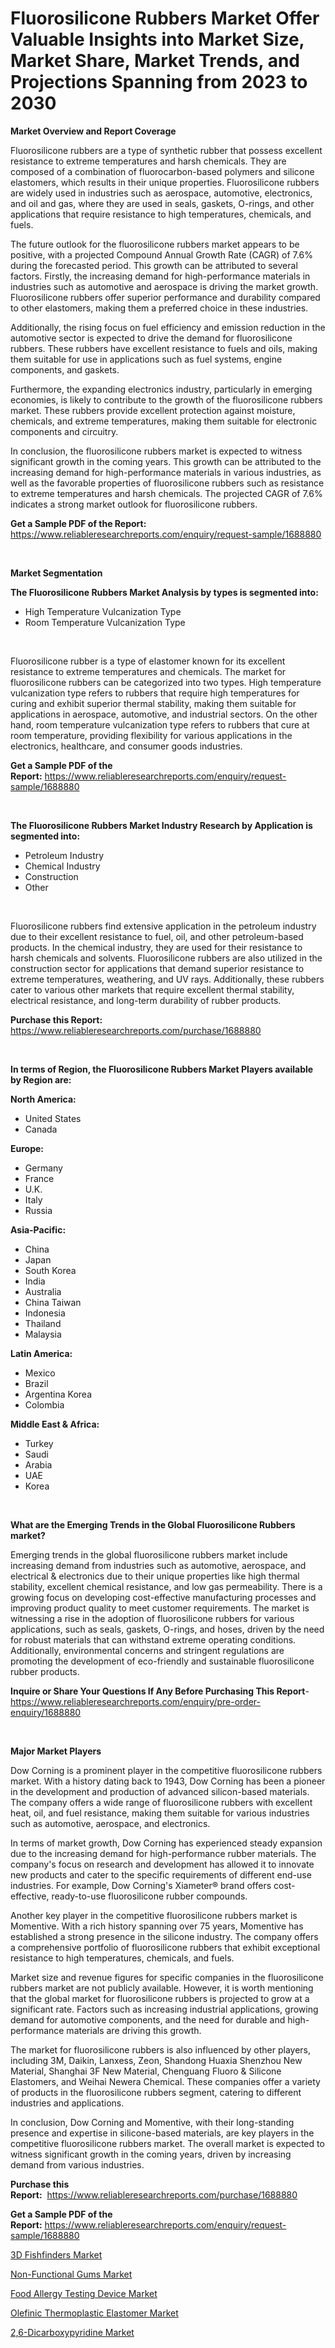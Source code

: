 <p><h1>Fluorosilicone Rubbers Market Offer Valuable Insights into Market Size, Market Share, Market Trends, and Projections Spanning from 2023 to 2030</h1></p><p><strong>Market Overview and Report Coverage</strong></p>
<p><p>Fluorosilicone rubbers are a type of synthetic rubber that possess excellent resistance to extreme temperatures and harsh chemicals. They are composed of a combination of fluorocarbon-based polymers and silicone elastomers, which results in their unique properties. Fluorosilicone rubbers are widely used in industries such as aerospace, automotive, electronics, and oil and gas, where they are used in seals, gaskets, O-rings, and other applications that require resistance to high temperatures, chemicals, and fuels.</p><p>The future outlook for the fluorosilicone rubbers market appears to be positive, with a projected Compound Annual Growth Rate (CAGR) of 7.6% during the forecasted period. This growth can be attributed to several factors. Firstly, the increasing demand for high-performance materials in industries such as automotive and aerospace is driving the market growth. Fluorosilicone rubbers offer superior performance and durability compared to other elastomers, making them a preferred choice in these industries.</p><p>Additionally, the rising focus on fuel efficiency and emission reduction in the automotive sector is expected to drive the demand for fluorosilicone rubbers. These rubbers have excellent resistance to fuels and oils, making them suitable for use in applications such as fuel systems, engine components, and gaskets.</p><p>Furthermore, the expanding electronics industry, particularly in emerging economies, is likely to contribute to the growth of the fluorosilicone rubbers market. These rubbers provide excellent protection against moisture, chemicals, and extreme temperatures, making them suitable for electronic components and circuitry.</p><p>In conclusion, the fluorosilicone rubbers market is expected to witness significant growth in the coming years. This growth can be attributed to the increasing demand for high-performance materials in various industries, as well as the favorable properties of fluorosilicone rubbers such as resistance to extreme temperatures and harsh chemicals. The projected CAGR of 7.6% indicates a strong market outlook for fluorosilicone rubbers.</p></p>
<p><strong>Get a Sample PDF of the Report:</strong> <a href="https://www.reliableresearchreports.com/enquiry/request-sample/1688880">https://www.reliableresearchreports.com/enquiry/request-sample/1688880</a></p>
<p>&nbsp;</p>
<p><strong>Market Segmentation</strong></p>
<p><strong>The Fluorosilicone Rubbers Market Analysis by types is segmented into:</strong></p>
<p><ul><li>High Temperature Vulcanization Type</li><li>Room Temperature Vulcanization Type</li></ul></p>
<p>&nbsp;</p>
<p><p>Fluorosilicone rubber is a type of elastomer known for its excellent resistance to extreme temperatures and chemicals. The market for fluorosilicone rubbers can be categorized into two types. High temperature vulcanization type refers to rubbers that require high temperatures for curing and exhibit superior thermal stability, making them suitable for applications in aerospace, automotive, and industrial sectors. On the other hand, room temperature vulcanization type refers to rubbers that cure at room temperature, providing flexibility for various applications in the electronics, healthcare, and consumer goods industries.</p></p>
<p><strong>Get a Sample PDF of the Report:</strong>&nbsp;<a href="https://www.reliableresearchreports.com/enquiry/request-sample/1688880">https://www.reliableresearchreports.com/enquiry/request-sample/1688880</a></p>
<p>&nbsp;</p>
<p><strong>The Fluorosilicone Rubbers Market Industry Research by Application is segmented into:</strong></p>
<p><ul><li>Petroleum Industry</li><li>Chemical Industry</li><li>Construction</li><li>Other</li></ul></p>
<p>&nbsp;</p>
<p><p>Fluorosilicone rubbers find extensive application in the petroleum industry due to their excellent resistance to fuel, oil, and other petroleum-based products. In the chemical industry, they are used for their resistance to harsh chemicals and solvents. Fluorosilicone rubbers are also utilized in the construction sector for applications that demand superior resistance to extreme temperatures, weathering, and UV rays. Additionally, these rubbers cater to various other markets that require excellent thermal stability, electrical resistance, and long-term durability of rubber products.</p></p>
<p><strong>Purchase this Report:</strong>&nbsp; <a href="https://www.reliableresearchreports.com/purchase/1688880">https://www.reliableresearchreports.com/purchase/1688880</a></p>
<p>&nbsp;</p>
<p><strong>In terms of Region, the Fluorosilicone Rubbers Market Players available by Region are:</strong></p>
<p>
    <p> <strong> North America: </strong>
        <ul>
            <li>United States</li>
            <li>Canada</li>
        </ul>
        </p> 
    <p> <strong> Europe: </strong>
        <ul>
            <li>Germany</li>
            <li>France</li>
            <li>U.K.</li>
            <li>Italy</li>
            <li>Russia</li>
        </ul>
        </p> 
    <p> <strong> Asia-Pacific: </strong>
        <ul>
            <li>China</li>
            <li>Japan</li>
            <li>South Korea</li>
            <li>India</li>
            <li>Australia</li>
            <li>China Taiwan</li>
            <li>Indonesia</li>
            <li>Thailand</li>
            <li>Malaysia</li>
        </ul>
        </p> 
    <p> <strong> Latin America: </strong>
        <ul>
            <li>Mexico</li>
            <li>Brazil</li>
            <li>Argentina Korea</li>
            <li>Colombia</li>
        </ul>
        </p> 
    <p> <strong> Middle East & Africa: </strong>
        <ul>
            <li>Turkey</li>
            <li>Saudi</li>
            <li>Arabia</li>
            <li>UAE</li>
            <li>Korea</li>
        </ul>
    </p>
    </p>
<p>&nbsp;</p>
<p><strong>What are the Emerging Trends in the Global Fluorosilicone Rubbers market?</strong></p>
<p><p>Emerging trends in the global fluorosilicone rubbers market include increasing demand from industries such as automotive, aerospace, and electrical & electronics due to their unique properties like high thermal stability, excellent chemical resistance, and low gas permeability. There is a growing focus on developing cost-effective manufacturing processes and improving product quality to meet customer requirements. The market is witnessing a rise in the adoption of fluorosilicone rubbers for various applications, such as seals, gaskets, O-rings, and hoses, driven by the need for robust materials that can withstand extreme operating conditions. Additionally, environmental concerns and stringent regulations are promoting the development of eco-friendly and sustainable fluorosilicone rubber products.</p></p>
<p><strong>Inquire or Share Your Questions If Any Before Purchasing This Report</strong>- <a href="https://www.reliableresearchreports.com/enquiry/pre-order-enquiry/1688880">https://www.reliableresearchreports.com/enquiry/pre-order-enquiry/1688880</a></p>
<p>&nbsp;</p>
<p><strong>Major Market Players</strong></p>
<p><p>Dow Corning is a prominent player in the competitive fluorosilicone rubbers market. With a history dating back to 1943, Dow Corning has been a pioneer in the development and production of advanced silicon-based materials. The company offers a wide range of fluorosilicone rubbers with excellent heat, oil, and fuel resistance, making them suitable for various industries such as automotive, aerospace, and electronics.</p><p>In terms of market growth, Dow Corning has experienced steady expansion due to the increasing demand for high-performance rubber materials. The company's focus on research and development has allowed it to innovate new products and cater to the specific requirements of different end-use industries. For example, Dow Corning's Xiameter® brand offers cost-effective, ready-to-use fluorosilicone rubber compounds.</p><p>Another key player in the competitive fluorosilicone rubbers market is Momentive. With a rich history spanning over 75 years, Momentive has established a strong presence in the silicone industry. The company offers a comprehensive portfolio of fluorosilicone rubbers that exhibit exceptional resistance to high temperatures, chemicals, and fuels.</p><p>Market size and revenue figures for specific companies in the fluorosilicone rubbers market are not publicly available. However, it is worth mentioning that the global market for fluorosilicone rubbers is projected to grow at a significant rate. Factors such as increasing industrial applications, growing demand for automotive components, and the need for durable and high-performance materials are driving this growth.</p><p>The market for fluorosilicone rubbers is also influenced by other players, including 3M, Daikin, Lanxess, Zeon, Shandong Huaxia Shenzhou New Material, Shanghai 3F New Material, Chenguang Fluoro & Silicone Elastomers, and Weihai Newera Chemical. These companies offer a variety of products in the fluorosilicone rubbers segment, catering to different industries and applications.</p><p>In conclusion, Dow Corning and Momentive, with their long-standing presence and expertise in silicone-based materials, are key players in the competitive fluorosilicone rubbers market. The overall market is expected to witness significant growth in the coming years, driven by increasing demand from various industries.</p></p>
<p><strong>Purchase this Report:</strong>&nbsp;&nbsp;<a href="https://www.reliableresearchreports.com/purchase/1688880">https://www.reliableresearchreports.com/purchase/1688880</a></p>
<p></p>
<p><strong>Get a Sample PDF of the Report:</strong>&nbsp;<a href="https://www.reliableresearchreports.com/enquiry/request-sample/1688880">https://www.reliableresearchreports.com/enquiry/request-sample/1688880</a></p>
<p><p><a href="https://www.linkedin.com/pulse/3d-fishfinders-market-research-report-provides-thorough/">3D Fishfinders Market</a></p><p><a href="https://medium.com/@staceyhilll3626/non-functional-gums-market-exploring-market-share-market-trends-and-future-growth-f3dee0ee9bb6">Non-Functional Gums Market</a></p><p><a href="https://medium.com/@eloisadavis6326/food-allergy-testing-device-market-trends-and-market-analysis-forecasted-for-period-2023-2030-d0cec5eb46c2">Food Allergy Testing Device Market</a></p><p><a href="https://github.com/YashRP12/Market-Research-Report-List-1/blob/main/olefinic-thermoplastic-elastomer-market.md">Olefinic Thermoplastic Elastomer Market</a></p><p><a href="https://github.com/Chiragrp25/Market-Research-Report-List-1/blob/main/26-dicarboxypyridine-market.md">2,6-Dicarboxypyridine Market</a></p></p>
